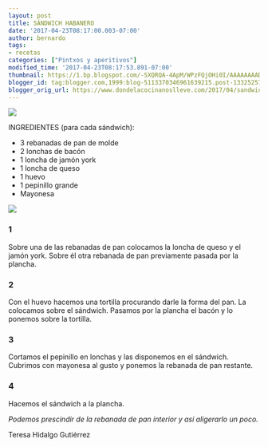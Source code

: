 ```yaml
---
layout: post
title: SÁNDWICH HABANERO
date: '2017-04-23T08:17:00.003-07:00'
author: bernardo
tags:
- recetas
categories: ["Pintxos y aperitivos"]
modified_time: '2017-04-23T08:17:53.891-07:00'
thumbnail: https://1.bp.blogspot.com/-SXQRQA-4ApM/WPzFQjOHi0I/AAAAAAAADjw/PW2WUJ5nwqAV5ElC2aTIX4t-Tt5cSotoQCLcB/s400/P1500321.JPG
blogger_id: tag:blogger.com,1999:blog-5113370346961639215.post-1332525711642103379
blogger_orig_url: https://www.dondelacocinanoslleve.com/2017/04/sandwich-habanero.html
---
```


![](https://1.bp.blogspot.com/-SXQRQA-4ApM/WPzFQjOHi0I/AAAAAAAADjw/PW2WUJ5nwqAV5ElC2aTIX4t-Tt5cSotoQCLcB/s400/P1500321.JPG)

  
INGREDIENTES (para cada sándwich):  

* 3 rebanadas de pan de molde
* 2 lonchas de bacón
* 1 loncha de jamón york
* 1 loncha de queso
* 1 huevo
* 1 pepinillo grande
* Mayonesa  

![](https://2.bp.blogspot.com/-U39HeoTkkj4/WPzFb74YuQI/AAAAAAAADj0/bDN2nL-F_PUq7P2x9Pbk0Bawquk3RCx_gCLcB/s320/P1510083.JPG)

  

### 1

Sobre una de las rebanadas de pan colocamos la loncha de queso y el jamón york. Sobre él otra rebanada de pan previamente pasada por la plancha.  

### 2

Con el huevo hacemos una tortilla procurando darle la forma del pan. La colocamos sobre el sándwich. Pasamos por la plancha el bacón y lo ponemos sobre la tortilla.  

### 3

Cortamos el pepinillo en lonchas y las disponemos en el sándwich. Cubrimos con mayonesa al gusto y ponemos la rebanada de pan restante.  

### 4

Hacemos el sándwich a la plancha.  
  
_Podemos prescindir de la rebanada de pan interior y así aligerarlo un poco._  
  
Teresa Hidalgo Gutiérrez

